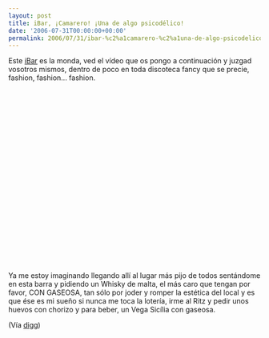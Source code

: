 ```yaml
---
layout: post
title: iBar, ¡Camarero! ¡Una de algo psicodélico!
date: '2006-07-31T00:00:00+00:00'
permalink: 2006/07/31/ibar-%c2%a1camarero-%c2%a1una-de-algo-psicodelico/
---
```

Este <a href="http://www.i-bar.ch/index.php?id=85">iBar</a> es la monda, ved el vídeo que os pongo a continuación y juzgad vosotros mismos, dentro de poco en toda discoteca fancy que se precie, fashion, fashion... fashion.

<object width="425" height="350"><param name="movie" value="http://www.youtube.com/v/iaKehq6qsdY"></param><embed src="http://www.youtube.com/v/iaKehq6qsdY" type="application/x-shockwave-flash" width="425" height="350"></embed></object>

Ya me estoy imaginando llegando allí al lugar más pijo de todos sentándome en esta barra y pidiendo un Whisky de malta, el más caro que tengan por favor, CON GASEOSA, tan sólo por joder y romper la estética del local y es que ése es mi sueño si nunca me toca la lotería, irme al Ritz y pedir unos huevos con chorizo y para beber, un Vega Sicília con gaseosa.

(Vía <a href="http://digg.com/design/Perhaps_The_Coolest_Bar_Ever">digg</a>)
